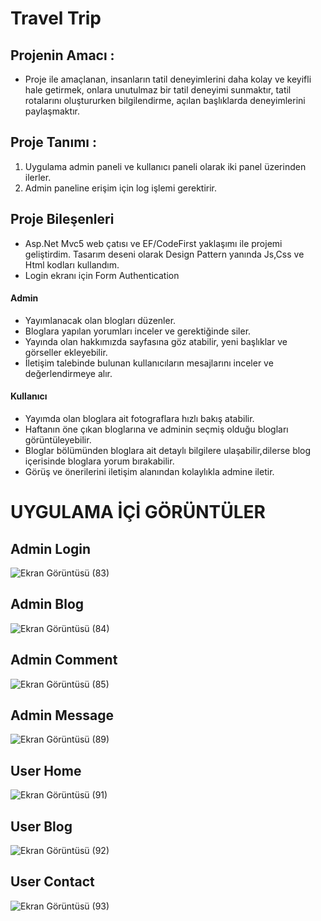 
# Travel Trip

## Projenin Amacı :
* Proje ile amaçlanan, insanların tatil deneyimlerini daha kolay ve keyifli hale getirmek, onlara unutulmaz bir tatil deneyimi sunmaktır, tatil rotalarını oluştururken bilgilendirme, açılan başlıklarda deneyimlerini paylaşmaktır.

## Proje Tanımı :
1) Uygulama admin paneli ve kullanıcı paneli olarak iki panel üzerinden ilerler.
2) Admin paneline erişim için log işlemi gerektirir.

 ## Proje Bileşenleri 
* Asp.Net Mvc5 web çatısı ve EF/CodeFirst yaklaşımı ile projemi geliştirdim. Tasarım deseni olarak Design Pattern yanında Js,Css ve Html kodları kullandım.
* Login ekranı için Form Authentication

#### Admin
* Yayımlanacak olan blogları düzenler.
* Bloglara yapılan yorumları inceler ve gerektiğinde siler.
* Yayında olan hakkımızda sayfasına göz atabilir, yeni başlıklar ve görseller ekleyebilir.
* İletişim talebinde bulunan kullanıcıların mesajlarını inceler ve değerlendirmeye alır.

#### Kullanıcı
* Yayımda olan bloglara ait fotograflara hızlı bakış atabilir.
* Haftanın öne çıkan bloglarına ve adminin seçmiş olduğu blogları görüntüleyebilir.
* Bloglar bölümünden bloglara ait detaylı bilgilere ulaşabilir,dilerse blog içerisinde bloglara yorum bırakabilir.
* Görüş ve önerilerini iletişim alanından kolaylıkla admine iletir.



# UYGULAMA İÇİ GÖRÜNTÜLER

## Admin Login  
![Ekran Görüntüsü (83)](https://github.com/gozgirfaruk/TravelTrip/assets/125920944/40d35def-1b3b-4640-a36c-d05c904cf3ec)


## Admin Blog 
![Ekran Görüntüsü (84)](https://github.com/gozgirfaruk/TravelTrip/assets/125920944/ec3a01f8-446d-4f47-8535-4ae2fffc8bb7)

## Admin Comment 
![Ekran Görüntüsü (85)](https://github.com/gozgirfaruk/TravelTrip/assets/125920944/1a9f77f3-7dfd-4e7a-aa8c-d5aee8fb0bd8)

## Admin Message 
![Ekran Görüntüsü (89)](https://github.com/gozgirfaruk/TravelTrip/assets/125920944/0794da48-f83d-49e0-827c-ecac8fd1e3e6)

## User Home
![Ekran Görüntüsü (91)](https://github.com/gozgirfaruk/TravelTrip/assets/125920944/742509d7-b721-4a77-8cac-3781da11e435)

## User Blog
![Ekran Görüntüsü (92)](https://github.com/gozgirfaruk/TravelTrip/assets/125920944/15f787b2-d40a-4559-8abf-4d7d36148218)

## User Contact
![Ekran Görüntüsü (93)](https://github.com/gozgirfaruk/TravelTrip/assets/125920944/ecf21f62-d8af-42f7-9bcb-d984c634aafc)

